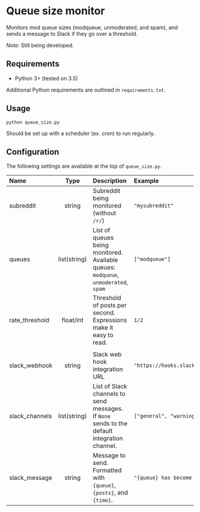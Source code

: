 # Queue size monitor

Monitors mod queue sizes (modqueue, unmoderated, and spam), and sends a message to Slack if they go over a threshold.

*Note:* Still being developed.

## Requirements

* Python 3+ (tested on 3.5)

Additional Python requirements are outlined in `requirements.txt`.

## Usage

    python queue_size.py

Should be set up with a scheduler (ex. cron) to run regularly.

## Configuration

The following settings are available at the top of `queue_size.py`.

|Name|Type|Description|Example|
:--|:-:|:--|:--
subreddit|string|Subreddit being monitored (without `/r/`)|`"mysubreddit"`
queues|list(string)|List of queues being monitored. Available queues: `modqueue`, `unmoderated`, `spam`|`["modqueue"]`
rate_threshold|float/int|Threshold of posts per second. Expressions make it easy to read.|`1/2`
|||
slack_webhook|string|Slack web hook integration URL|`"https://hooks.slack.com/services/we3srhas/34rygway/f02q9uaw98usdijfhaosidjad"`
slack_channels|list(string)|List of Slack channels to send messages. If `None` sends to the default integration channel.|`["general", "warnings"]`
slack_message|string|Message to send. Formatted with `{queue}`, `{posts}`, and `{time}`.|`"{queue} has become super active: {posts} posts made in {time} seconds"`
